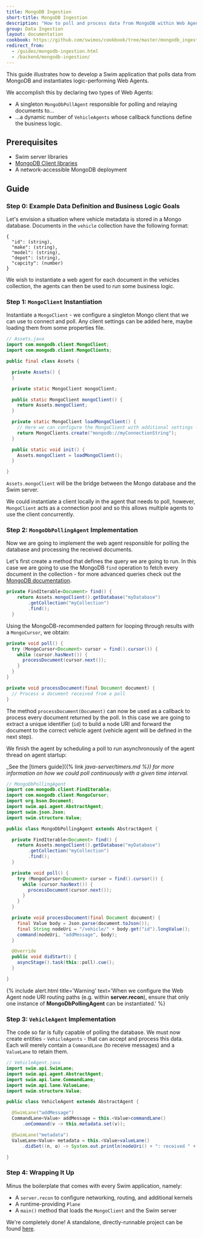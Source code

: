 ```yaml
---
title: MongoDB Ingestion
short-title: MongoDB Ingestion
description: "How to poll and process data from MongoDB within Web Agents"
group: Data Ingestion
layout: documentation
cookbook: https://github.com/swimos/cookbook/tree/master/mongodb_ingestion
redirect_from:
  - /guides/mongodb-ingestion.html
  - /backend/mongodb-ingestion/
---
```


This guide illustrates how to develop a Swim application that polls data from MongoDB and instantiates logic-performing Web Agents.

We accomplish this by declaring two types of Web Agents:

- A singleton `MongoDbPollAgent` responsible for polling and relaying documents to...
- ...a dynamic number of `VehicleAgents` whose callback functions define the business logic.

## Prerequisites

- Swim server libraries
- [MongoDB Client libraries](https://mvnrepository.com/artifact/org.mongodb/mongodb-driver-sync)
- A network-accessible MongoDB deployment

## Guide

### Step 0: Example Data Definition and Business Logic Goals

Let's envision a situation where vehicle metadata is stored in a Mongo database.
Documents in the `vehicle` collection have the following format:

```
{
  "id": (string),
  "make": (string),
  "model": (string),
  "depot": (string),
  "capcity": (number)
}
```

We wish to instantiate a web agent for each document in the vehicles collection, the agents can then be used to run some business logic.

### Step 1: `MongoClient` Instantiation

Instantiate a `MongoClient` - we configure a singleton Mongo client that we can use to connect and poll.
Any client settings can be added here, maybe loading them from some properties file.

```java
// Assets.java
import com.mongodb.client.MongoClient;
import com.mongodb.client.MongoClients;

public final class Assets {

  private Assets() {
  }

  private static MongoClient mongoClient;

  public static MongoClient mongoClient() {
    return Assets.mongoClient;
  }

  private static MongoClient loadMongoClient() {
    // Here we can configure the MongoClient with additional settings - perhaps loaded from a properties file
    return MongoClients.create("mongodb://myConnectionString");
  }

  public static void init() {
    Assets.mongoClient = loadMongoClient();
  }

}
```

`Assets.mongoClient` will be the bridge between the Mongo database and the Swim server.

We could instantiate a client locally in the agent that needs to poll, however, `MongoClient` acts as a connection pool and so this allows multiple agents to use the client concurrently. 

### Step 2: `MongoDbPollingAgent` Implementation

Now we are going to implement the web agent responsible for polling the database and processing the received documents.

Let's first create a method that defines the query we are going to run.
In this case we are going to use the MongoDB `find` operation to fetch every document in the collection - for more advanced queries check out the [MongoDB documentation](https://www.mongodb.com/docs/drivers/java/sync/current/usage-examples/find/).
```java
private FindIterable<Document> find() {
    return Assets.mongoClient().getDatabase("myDatabase")
        .getCollection("myCollection")
        .find();
  }
```

Using the MongoDB-recommended pattern for looping through results with a `MongoCursor`, we obtain:

```java
private void poll() {
  try (MongoCursor<Document> cursor = find().cursor()) {
    while (cursor.hasNext()) {
      processDocument(cursor.next());
    }
  }
}

private void processDocument(final Document document) {
  // Process a document received from a poll
}
```

The method `processDocument(Document)` can now be used as a callback to process every document returned by the poll.
In this case we are going to extract a unique identifier (`id`) to build a node URI and forward the document to the correct vehicle agent (vehicle agent will be defined in the next step).

We finish the agent by scheduling a poll to run asynchronously of the agent thread on agent startup:

_See the [timers guide]({% link _java-server/timers.md %}) for more information on how we could poll continuously with a given time interval._
```java
// MongoDbPollingAgent
import com.mongodb.client.FindIterable;
import com.mongodb.client.MongoCursor;
import org.bson.Document;
import swim.api.agent.AbstractAgent;
import swim.json.Json;
import swim.structure.Value;

public class MongoDbPollingAgent extends AbstractAgent {

  private FindIterable<Document> find() {
    return Assets.mongoClient().getDatabase("myDatabase")
        .getCollection("myCollection")
        .find();
  }

  private void poll() {
    try (MongoCursor<Document> cursor = find().cursor()) {
      while (cursor.hasNext()) {
        processDocument(cursor.next());
      }
    }
  }

  private void processDocument(final Document document) {
    final Value body = Json.parse(document.toJson());
    final String nodeUri = "/vehicle/" + body.get("id").longValue();
    command(nodeUri, "addMessage", body);
  }

  @Override
  public void didStart() {
    asyncStage().task(this::poll).cue();
  }

}
```

{% include alert.html title='Warning' text='When we configure the Web Agent node URI routing paths (e.g. within <strong>server.recon</strong>), ensure that only one instance of <strong>MongoDbPollingAgent</strong> can be instantiated.' %}

### Step 3: `VehicleAgent` Implementation

The code so far is fully capable of polling the database.
We must now create entities - `VehicleAgents` - that can accept and process this data.
Each will merely contain a `CommandLane` (to receive messages) and a `ValueLane` to retain them.

```java
// VehicleAgent.java
import swim.api.SwimLane;
import swim.api.agent.AbstractAgent;
import swim.api.lane.CommandLane;
import swim.api.lane.ValueLane;
import swim.structure.Value;

public class VehicleAgent extends AbstractAgent {

  @SwimLane("addMessage")
  CommandLane<Value> addMessage = this.<Value>commandLane()
      .onCommand(v -> this.metadata.set(v));

  @SwimLane("metadata")
  ValueLane<Value> metadata = this.<Value>valueLane()
      .didSet((n, o) -> System.out.println(nodeUri() + ": received " + n));

}
```

### Step 4: Wrapping It Up

Minus the boilerplate that comes with every Swim application, namely:

- A `server.recon` to configure networking, routing, and additional kernels
- A runtime-providing `Plane`
- A `main()` method that loads the `MongoClient` and the Swim server

We're completely done! A standalone, directly-runnable project can be found [here](https://github.com/swimos/cookbook/tree/master/mongodb_ingestion).
